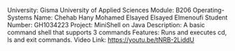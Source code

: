 University: Gisma University of Applied Sciences
Module: B206 Operating-Systems
Name: Chehab Hany Mohamed Elsayed Elsayed Elmenoufi
Student Number: GH1034223
Project: MiniShell on Java
Description: A basic command shell that supports 3 commands
Features: Runs and executes cd, ls and exit commands.
Video Link: https://youtu.be/tNRB-2LiddU
